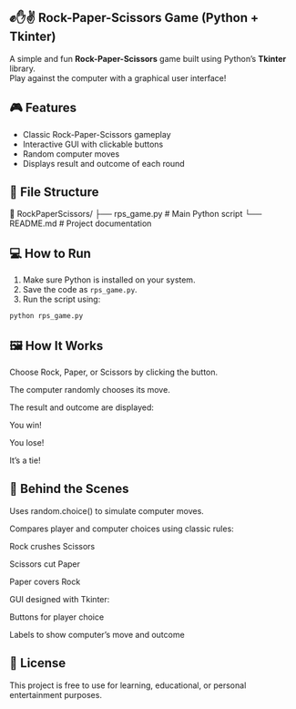 ## ✊✋✌️ Rock-Paper-Scissors Game (Python + Tkinter)

A simple and fun **Rock-Paper-Scissors** game built using Python’s **Tkinter** library.  
Play against the computer with a graphical user interface!


## 🎮 Features

- Classic Rock-Paper-Scissors gameplay
- Interactive GUI with clickable buttons
- Random computer moves
- Displays result and outcome of each round


## 🧱 File Structure

📁 RockPaperScissors/
├── rps_game.py # Main Python script
└── README.md # Project documentation


## 💻 How to Run

1. Make sure Python is installed on your system.
2. Save the code as `rps_game.py`.
3. Run the script using:

```bash
python rps_game.py
```


## 🖼️ How It Works

Choose Rock, Paper, or Scissors by clicking the button.

The computer randomly chooses its move.

The result and outcome are displayed:

You win!

You lose!

It’s a tie!


## 🧠 Behind the Scenes
Uses random.choice() to simulate computer moves.

Compares player and computer choices using classic rules:

Rock crushes Scissors

Scissors cut Paper

Paper covers Rock

GUI designed with Tkinter:

Buttons for player choice

Labels to show computer’s move and outcome


## 📜 License
This project is free to use for learning, educational, or personal entertainment purposes.
